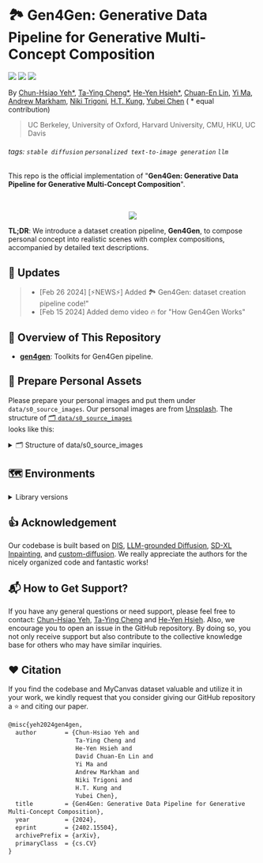 # 🏞️ Gen4Gen: Generative Data Pipeline for Generative Multi-Concept Composition

<a href="https://danielchyeh.github.io/Gen4Gen/"><img src="https://img.shields.io/static/v1?label=Project&message=Website&color=blue" height=20.5></a>
<a href="https://arxiv.org/abs/2402.15504"><img src="https://img.shields.io/static/v1?label=Paper&message=Link&color=green" height=20.5></a>
<a href=""><img src="https://img.shields.io/static/v1?label=Project&message=Video&color=red" height=20.5></a>

By [Chun-Hsiao Yeh*](https://danielchyeh.github.io/), [Ta-Ying Cheng*](https://ttchengab.github.io/), [He-Yen Hsieh*](https://www.linkedin.com/in/he-yen-hsieh/), [Chuan-En Lin](https://chuanenlin.com/), [Yi Ma](https://people.eecs.berkeley.edu/~yima/), [Andrew Markham](https://www.cs.ox.ac.uk/people/andrew.markham/), [Niki Trigoni](https://www.cs.ox.ac.uk/people/niki.trigoni/), [H.T. Kung](https://www.eecs.harvard.edu/htk/), [Yubei Chen](https://yubeichen.com/) ( * equal contribution)

> UC Berkeley, University of Oxford, Harvard University, CMU, HKU, UC Davis

###### tags: `stable diffusion` `personalized text-to-image generation` `llm`

This repo is the official implementation of "**Gen4Gen: Generative Data Pipeline for Generative Multi-Concept Composition**".

<br>
<div class="gif">
<p align="center">
<img src='assets/CVPR24-Gen4Gen-animation-HowItWorks.gif' align="center" width=800>
</p>
</div>

**TL;DR**: We introduce a dataset creation pipeline, **Gen4Gen**, to compose personal concept into realistic scenes with complex compositions, accompanied by detailed text descriptions.

## 📝 Updates

>- [Feb 26 2024] [⚡️NEWS⚡️] Added  🏞️ Gen4Gen: dataset creation pipeline code!" 
>- [Feb 15 2024] Added demo video 🔥 for "How Gen4Gen Works" 

## 🔎 Overview of This Repository

- [**gen4gen**](gen4gen/): Toolkits for Gen4Gen pipeline.

## 🎁 Prepare Personal Assets

Please prepare your personal images and put them under `data/s0_source_images`. Our personal images are from [Unsplash](https://unsplash.com/license). The structure of <a href="#2">🗂 `data/s0_source_images`</a><br> looks like this:

<details>
<summary><a name="2"></a>🗂 Structure of data/s0_source_images </summary>

```shell
../data/s0_source_images
└── cat_dog_houseplant_3objs
    ├── cat
    │   ├── sergey-semin-agQhOHQipoE-unsplash.jpg
    │   └── sergey-semin-bK_Ag4nNZ74-unsplash.jpg
    ├── dog
    │   ├── Copy of 0.jpeg
    │   ├── Copy of 3.jpeg
    │   ├── Copy of 5.jpeg
    │   └── Copy of 6.jpeg
    └── houseplant
        ├── Copy of 1.png
        ├── Copy of 2.png
        ├── Copy of 3.png
        └── Copy of 5.png
└── [folder_of_other_scenes]
    ├── [object_name_1]
    │   ├── [image_name_1.jpg]
    │   ├── ...
    │   └── [image_name_n.jpeg]
    ...
    └── [oject_name_n]
```
</details>

## :world_map: <a name="3"></a> Environments
<details>
<summary>Library versions</summary>
    
- <a href="https://pytorch.org/get-started/previous-versions/#:~:text=conda%20install%20pytorch%3D%3D2.1.0%20torchvision%3D%3D0.16.0%20torchaudio%3D%3D2.1.0%20pytorch%2Dcuda%3D12.1%20%2Dc%20pytorch%20%2Dc%20nvidia" target="_blank" rel="noreferrer"> <img src="https://www.vectorlogo.zone/logos/pytorch/pytorch-icon.svg" alt="pytorch" width="15" height="15"/> </a> Framework and environment
    - pytorch: 1.13.1
    - cuda: 11.7
    - torchvision: 0.14.1  
- <a href="https://huggingface.co/blog/stable_diffusion" target="_blank" rel="noreferrer"> </a> 🧨 Go-to library for diffusion models
    - diffusers: 0.21.4 
- <a href="https://platform.openai.com/docs/models/overview" target="_blank" rel="noreferrer"> <img src="https://upload.wikimedia.org/wikipedia/commons/0/04/ChatGPT_logo.svg" alt="OpenAI" width="15" height="15"/> </a> OpenAI API for LLM-Guide Object Composition
    - openai: 0.28.1
- <a href="https://docs.conda.io/en/latest/miniconda.html" target="_blank" rel="noreferrer"> <img src="https://raw.githubusercontent.com/devicons/devicon/master/icons/python/python-original.svg" alt="python" width="20" height="20"/> </a> Programming language
    - python: 3.8.5
- <a href="https://developer.nvidia.com/cuda-toolkit" target="_blank" rel="noreferrer"> <img src="https://upload.wikimedia.org/wikipedia/sco/2/21/Nvidia_logo.svg" alt="pytorch" width="20" height="20"/> </a> Graphics card
    - **[Gen4Gen pipeline]** GPU: NVIDIA A100-SXM4-40GB x 1 or NVIDIA GeForce RTX 4090-24GB x 1
        >- For Step1, Object Association and Foreground Segmentation, requiring around 2.2GB memory footprint
        >- For Step3, Background Repainting, requring around 17GB memory footprint
    
</details>

## :thumbsup: <a name="10"></a> Acknowledgement   
Our codebase is built based on [DIS](https://github.com/xuebinqin/DIS), [LLM-grounded Diffusion](https://github.com/TonyLianLong/LLM-groundedDiffusion/tree/c35ecb307439834fb4944b5f15116db890be93d9), [SD-XL Inpainting](https://huggingface.co/diffusers/stable-diffusion-xl-1.0-inpainting-0.1), and [custom-diffusion](https://github.com/adobe-research/custom-diffusion/tree/4345c288c71e05d29ced32a965be03220841bff0). We really appreciate the authors for the nicely organized code and fantastic works!

## 📬 How to Get Support?
If you have any general questions or need support, please feel free to contact: [Chun-Hsiao Yeh](mailto:daniel_yeh@berkeley.edu), [Ta-Ying Cheng](mailto:taying.cheng@gmail.com) and [He-Yen Hsieh](mailto:m10502103@gmail.com). Also, we encourage you to open an issue in the GitHub repository. By doing so, you not only receive support but also contribute to the collective knowledge base for others who may have similar inquiries.

## :heart: <a name="11"></a> Citation
If you find the codebase and MyCanvas dataset valuable and utilize it in your work, we kindly request that you consider giving our GitHub repository a ⭐ and citing our paper.
```
@misc{yeh2024gen4gen,
  author        = {Chun-Hsiao Yeh and
                   Ta-Ying Cheng and
                   He-Yen Hsieh and
                   David Chuan-En Lin and
                   Yi Ma and
                   Andrew Markham and
                   Niki Trigoni and
                   H.T. Kung and
                   Yubei Chen},
  title         = {Gen4Gen: Generative Data Pipeline for Generative Multi-Concept Composition},
  year          = {2024},
  eprint        = {2402.15504},
  archivePrefix = {arXiv},
  primaryClass  = {cs.CV}
}
```
